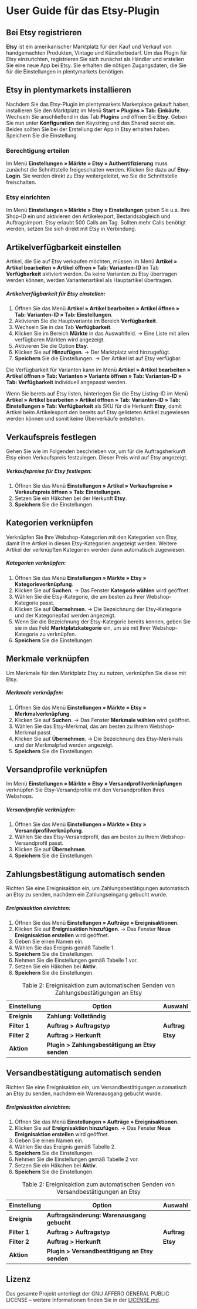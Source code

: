 
# User Guide für das Etsy-Plugin

<div class="container-toc"></div>

## Bei Etsy registrieren

**Etsy** ist ein amerikanischer Marktplatz für den Kauf und Verkauf von handgemachten Produkten, Vintage und Künstlerbedarf. Um das Plugin für Etsy einzurichten, registrieren Sie sich zunächst als Händler und erstellen Sie eine neue App bei Etsy. Sie erhalten die nötigen Zugangsdaten, die Sie für die Einstellungen in plentymarkets benötigen.

## Etsy in plentymarkets installieren

Nachdem Sie das Etsy-Plugin im plentymarkets Marketplace gekauft haben, installieren Sie den Marktplatz im Menü **Start » Plugins » Tab: Einkäufe**. Wechseln Sie anschließend in das Tab **Plugins** und öffnen Sie **Etsy**. Geben Sie nun unter **Konfiguration** den Keystring und das Shared secret ein. Beides sollten Sie bei der Erstellung der App in Etsy erhalten haben. Speichern Sie die Einstellung.

### Berechtigung erteilen

Im Menü **Einstellungen » Märkte » Etsy » Authentifizierung** muss zunächst die Schnittstelle freigeschalten werden. Klicken Sie dazu auf **Etsy-Login**. Sie werden direkt zu Etsy weitergeleitet, wo Sie die Schnittstelle freischalten.

### Etsy einrichten

Im Menü **Einstellungen » Märkte » Etsy » Einstellungen** geben Sie u.a. Ihre Shop-ID ein und aktivieren den Artikelexport, Bestandsabgleich und Auftragsimport.
Etsy erlaubt 500 Calls am Tag. Sollten mehr Calls benötigt werden, setzen Sie sich direkt mit Etsy in Verbindung.

## Artikelverfügbarkeit einstellen

Artikel, die Sie auf Etsy verkaufen möchten, müssen im Menü **Artikel » Artikel bearbeiten » Artikel öffnen » Tab: Varianten-ID** im Tab **Verfügbarkeit** aktiviert werden. Da keine Varianten zu Etsy übertragen werden können, werden Variantenartikel als Hauptartikel übertragen.

##### Artikelverfügbarkeit für Etsy einstellen:

1. Öffnen Sie das Menü **Artikel » Artikel bearbeiten » Artikel öffnen » Tab: Varianten-ID » Tab: Einstellungen**.
2. Aktivieren Sie die Hauptvariante im Bereich **Verfügbarkeit**.
3. Wechseln Sie in das Tab **Verfügbarkeit**.
4. Klicken Sie im Bereich **Märkte** in das Auswahlfeld.
    → Eine Liste mit allen verfügbaren Märkten wird angezeigt.
5. Aktivieren Sie die Option **Etsy**.
6. Klicken Sie auf **Hinzufügen**.
    → Der Marktplatz wird hinzugefügt.
7. **Speichern** Sie die Einstellungen.
    → Der Artikel ist auf Etsy verfügbar.

Die Verfügbarkeit für Varianten kann im Menü **Artikel » Artikel bearbeiten » Artikel öffnen » Tab: Varianten » Variante öffnen » Tab: Varianten-ID » Tab: Verfügbarkeit** individuell angepasst werden.

Wenn Sie berets auf Etsy listen, hinterlegen Sie die Etsy Listing-ID im Menü **Artikel » Artikel bearbeiten » Artikel öffnen » Tab: Varianten-ID » Tab: Einstellungen » Tab: Verfügbarkeit** als SKU für die Herkunft **Etsy**, damit Artikel beim Artikelexport den bereits auf Etsy gelisteten Artikel zugewiesen werden können und somit keine Überverkäufe entstehen.

## Verkaufspreis festlegen

Gehen Sie wie im Folgenden beschrieben vor, um für die Auftragsherkunft Etsy einen Verkaufspreis festzulegen. Dieser Preis wird auf Etsy angezeigt. 

##### Verkaufspreise für Etsy festlegen:

1. Öffnen Sie das Menü **Einstellungen » Artikel » Verkaufspreise » Verkaufspreis öffnen » Tab: Einstellungen**.
2. Setzen Sie ein Häkchen bei der Herkunft **Etsy**.
3. **Speichern** Sie die Einstellungen.

## Kategorien verknüpfen

Verknüpfen Sie Ihre Webshop-Kategorien mit den Kategorien von Etsy, damit Ihre Artikel in diesen Etsy-Kategorien angezeigt werden. Weitere Artikel der verknüpften Kategorien werden dann automatisch zugewiesen.

##### Kategorien verknüpfen:

1. Öffnen Sie das Menü **Einstellungen » Märkte » Etsy » Kategorieverknüpfung**.
2. Klicken Sie auf **Suchen**.
    → Das Fenster **Kategorie wählen** wird geöffnet.
3. Wählen Sie die Etsy-Kategorie, die am besten zu Ihrer Webshop-Kategorie passt.
4. Klicken Sie auf **Übernehmen**.
    → Die Bezeichnung der Etsy-Kategorie und der Kategoriepfad werden angezeigt.
5. Wenn Sie die Bezeichnung der Etsy-Kategorie bereits kennen, geben Sie sie in das Feld **Marktplatzkategorie** ein, um sie mit Ihrer Webshop-Kategorie zu verknüpfen.
6. **Speichern** Sie die Einstellungen.

## Merkmale verknüpfen

Um Merkmale für den Marktplatz Etsy zu nutzen, verknüpfen Sie diese mit Etsy.

##### Merkmale verknüpfen:

1. Öffnen Sie das Menü **Einstellungen » Märkte » Etsy » Merkmalverknüpfung**.
2. Klicken Sie auf **Suchen**.
    → Das Fenster **Merkmale wählen** wird geöffnet.
3. Wählen Sie das Etsy-Merkmal, das am besten zu Ihrem Webshop-Merkmal passt.
4. Klicken Sie auf **Übernehmen**.
    → Die Bezeichnung des Etsy-Merkmals und der Merkmalpfad werden angezeigt.
5. **Speichern** Sie die Einstellungen.

## Versandprofile verknüpfen

Im Menü **Einstellungen » Märkte » Etsy » Versandprofilverknüpfungen** verknüpfen Sie Etsy-Versandprofile mit den Versandprofilen Ihres Webshops. 

##### Versandprofile verknüpfen:

1. Öffnen Sie das Menü **Einstellungen » Märkte » Etsy » Versandprofilverknüpfung**.
2. Wählen Sie das Etsy-Versandprofil, das am besten zu Ihrem Webshop-Versandprofil passt.
3. Klicken Sie auf **Übernehmen**.
4. **Speichern** Sie die Einstellungen.

## Zahlungsbestätigung automatisch senden

Richten Sie eine Ereignisaktion ein, um Zahlungsbestätigungen automatisch an Etsy zu senden, nachdem ein Zahlungseingang gebucht wurde.

##### Ereignisaktion einrichten:

1. Öffnen Sie das Menü **Einstellungen » Aufträge » Ereignisaktionen**.
2. Klicken Sie auf **Ereignisaktion hinzufügen**.
→ Das Fenster **Neue Ereignisaktion erstellen** wird geöffnet.
3. Geben Sie einen Namen ein.
4. Wählen Sie das Ereignis gemäß Tabelle 1.
5. **Speichern** Sie die Einstellungen.
6. Nehmen Sie die Einstellungen gemäß Tabelle 1 vor.
7. Setzen Sie ein Häkchen bei **Aktiv**.
8. **Speichern** Sie die Einstellungen.

<table>
	<thead>
		<th>
			Einstellung
		</th>
		<th>
			Option
		</th>
<th>
			Auswahl
		</th>
	</thead>
	<tbody>
      <tr>
         <td><strong>Ereignis</strong></td>
         <td><strong>Zahlung: Vollständig</strong></td> 
<td></td>
      </tr>
      <tr>
         <td><strong>Filter 1</strong></td>
         <td><strong>Auftrag > Auftragstyp</strong></td>
<td><strong>Auftrag</strong></td>
      </tr>
<tr>
         <td><strong>Filter 2</strong></td>
         <td><strong>Auftrag > Herkunft</strong></td>
<td><strong>Etsy</strong></td>
      </tr>
      <tr>
         <td><strong>Aktion</strong></td>
         <td><strong>Plugin > Zahlungsbestätigung an Etsy senden</strong></td>
<td>&nbsp;</td>
      </tr>
</tbody>
	<caption>
		Table 2: Ereignisaktion zum automatischen Senden von Zahlungsbestätigungen an Etsy
	</caption>
</table>

## Versandbestätigung automatisch senden

Richten Sie eine Ereignisaktion ein, um Versandbestätigungen automatisch an Etsy zu senden, nachdem ein Warenausgang gebucht wurde.

##### Ereignisaktion einrichten:

1. Öffnen Sie das Menü **Einstellungen » Aufträge » Ereignisaktionen**.
2. Klicken Sie auf **Ereignisaktion hinzufügen**.
→ Das Fenster **Neue Ereignisaktion erstellen** wird geöffnet.
3. Geben Sie einen Namen ein.
4. Wählen Sie das Ereignis gemäß Tabelle 2.
5. **Speichern** Sie die Einstellungen.
6. Nehmen Sie die Einstellungen gemäß Tabelle 2 vor.
7. Setzen Sie ein Häkchen bei **Aktiv**.
8. **Speichern** Sie die Einstellungen.


<table>
	<thead>
		<th>
			Einstellung
		</th>
		<th>
			Option
		</th>
<th>
			Auswahl
		</th>
	</thead>
	<tbody>
      <tr>
         <td><strong>Ereignis</strong></td>
         <td><strong>Auftragsänderung: Warenausgang gebucht</strong></td> 
<td></td>
      </tr>
      <tr>
         <td><strong>Filter 1</strong></td>
         <td><strong>Auftrag > Auftragstyp</strong></td>
<td><strong>Auftrag</strong></td>
      </tr>
<tr>
         <td><strong>Filter 2</strong></td>
         <td><strong>Auftrag > Herkunft</strong></td>
<td><strong>Etsy</strong></td>
      </tr>
      <tr>
         <td><strong>Aktion</strong></td>
         <td><strong>Plugin > Versandbestätigung an Etsy senden</strong></td>
<td>&nbsp;</td>
      </tr>
</tbody>
	<caption>
		Table 2: Ereignisaktion zum automatischen Senden von Versandbestätigungen an Etsy
	</caption>
</table>

## Lizenz

Das gesamte Projekt unterliegt der GNU AFFERO GENERAL PUBLIC LICENSE – weitere Informationen finden Sie in der [LICENSE.md](https://github.com/plentymarkets/plugin-etsy/blob/master/LICENSE.md).
